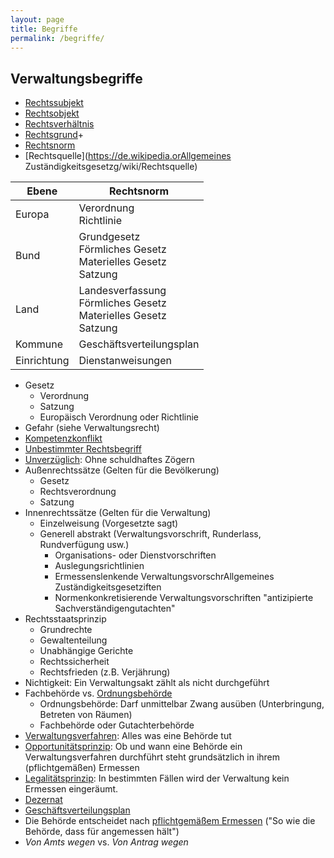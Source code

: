 ```yaml
---
layout: page
title: Begriffe
permalink: /begriffe/
---
```


## Verwaltungsbegriffe
* [Rechtssubjekt](https://de.wikipedia.org/wiki/Rechtssubjekt)
* [Rechtsobjekt](https://de.wikipedia.org/wiki/Rechtsobjekt)
* [Rechtsverhältnis](https://de.wikipedia.org/wiki/Rechtsverh%C3%A4ltnis)
* [Rechtsgrund](https://de.wikipedia.org/wiki/Causa_(Rechtsgrund))+
* [Rechtsnorm](https://de.wikipedia.org/wiki/Rechtsnorm)
* [Rechtsquelle](https://de.wikipedia.orAllgemeines Zuständigkeitsgesetzg/wiki/Rechtsquelle)

| Ebene       | Rechtsnorm  |
| ----------- |-------------|
| Europa      | Verordnung<br>Richtlinie |
| Bund        | Grundgesetz<br>Förmliches Gesetz<br>Materielles Gesetz<br>Satzung  |   
| Land        | Landesverfassung<br>Förmliches Gesetz<br>Materielles Gesetz<br>Satzung  |
| Kommune     | Geschäftsverteilungsplan |
| Einrichtung | Dienstanweisungen |


* Gesetz
  * Verordnung
  * Satzung
  * Europäisch Verordnung oder Richtlinie
* Gefahr (siehe Verwaltungsrecht)
* [Kompetenzkonflikt](https://de.wikipedia.org/wiki/Kompetenzkonflikt)
* [Unbestimmter Rechtsbegriff](https://de.wikipedia.org/wiki/Unbestimmter_Rechtsbegriff)
* [Unverzüglich](https://de.wikipedia.org/wiki/Unverz%C3%BCglichkeit): Ohne schuldhaftes Zögern
* Außenrechtssätze (Gelten für die Bevölkerung)
  * Gesetz
  * Rechtsverordnung
  * Satzung
* Innenrechtssätze (Gelten für die Verwaltung)
  * Einzelweisung (Vorgesetzte sagt)
  * Generell abstrakt (Verwaltungsvorschrift, Runderlass, Rundverfügung usw.)
    * Organisations- oder Dienstvorschriften
    * Auslegungsrichtlinien
    * Ermessenslenkende VerwaltungsvorschrAllgemeines Zuständigkeitsgesetziften
    * Normenkonkretisierende Verwaltungsvorschriften "antizipierte Sachverständigengutachten"
* Rechtsstaatsprinzip
  * Grundrechte
  * Gewaltenteilung
  * Unabhängige Gerichte
  * Rechtssicherheit
  * Rechtsfrieden (z.B. Verjährung)
* Nichtigkeit: Ein Verwaltungsakt zählt als nicht durchgeführt
* Fachbehörde vs. [Ordnungsbehörde](https://de.wikipedia.org/wiki/Ordnungsbeh%C3%B6rde)
  * Ordnungsbehörde: Darf unmittelbar Zwang ausüben (Unterbringung, Betreten von Räumen)
  * Fachbehörde oder Gutachterbehörde
* [Verwaltungsverfahren](https://de.wikipedia.org/wiki/Verwaltungsverfahren): Alles was eine Behörde tut
* [Opportunitätsprinzip](https://de.wikipedia.org/wiki/Opportunit%C3%A4tsprinzip): Ob und wann eine Behörde ein Verwaltungsverfahren durchführt steht grundsätzlich in ihrem (pflichtgemäßen) Ermessen
* [Legalitätsprinzip](https://de.wikipedia.org/wiki/Legalit%C3%A4tsprinzip): In bestimmten Fällen wird der Verwaltung kein Ermessen eingeräumt.
* [Dezernat](https://de.wikipedia.org/wiki/Dezernat)
* [Geschäftsverteilungsplan](https://de.wikipedia.org/wiki/Gesch%C3%A4ftsverteilungsplan)
* Die Behörde entscheidet nach [pflichtgemäßem Ermessen](http://www.rechtslexikon.net/d/ermessen-verwaltungsermessen/ermessen-verwaltungsermessen.htm) ("So wie die Behörde, dass für angemessen hält")
* _Von Amts wegen_ vs. _Von Antrag wegen_
